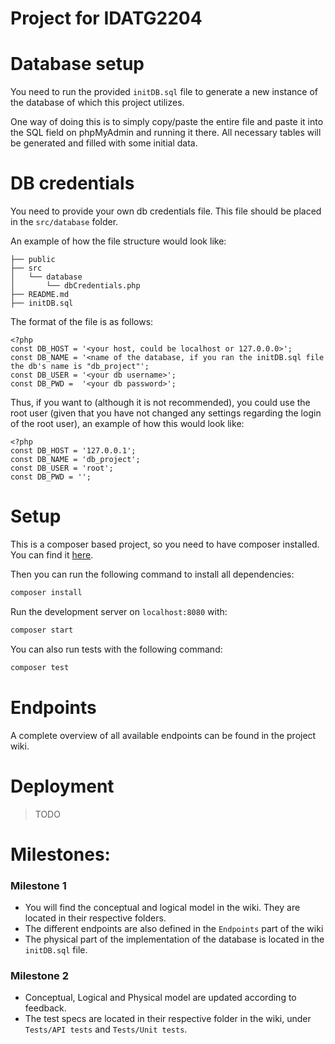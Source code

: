 # Project for IDATG2204

# Database setup
You need to run the provided `initDB.sql` file to generate a new instance of the database of which this project utilizes.

One way of doing this is to simply copy/paste the entire file and paste it into the SQL field on phpMyAdmin and running it there.
All necessary tables will be generated and filled with some initial data. 

# DB credentials
You need to provide your own db credentials file. This file should be placed in the `src/database` folder.

An example of how the file structure would look like:
```
├── public
├── src
│   └── database
│       └── dbCredentials.php
├── README.md
├── initDB.sql
```
The format of the file is as follows:
```phpregexp
<?php
const DB_HOST = '<your host, could be localhost or 127.0.0.0>';
const DB_NAME = '<name of the database, if you ran the initDB.sql file the db's name is "db_project"';
const DB_USER = '<your db username>';
const DB_PWD =  '<your db password>';
```
Thus, if you want to (although it is not recommended), you could use the root user (given that you have not changed any settings regarding the login of the root user), an example of how this would look like:
````phpregexp
<?php
const DB_HOST = '127.0.0.1';
const DB_NAME = 'db_project';
const DB_USER = 'root';
const DB_PWD = '';
````
# Setup

This is a composer based project, so you need to have composer installed. You can find it [here](https://getcomposer.org).

Then you can run the following command to install all dependencies:
```bash
composer install
```

Run the development server on `localhost:8080` with:
```bash
composer start
```

You can also run tests with the following command:
```bash
composer test
```
# Endpoints
A complete overview of all available endpoints can be found in the project wiki.
# Deployment

> TODO

# Milestones:

### Milestone 1

* You will find the conceptual and logical model in the wiki. They are located in their respective folders.
* The different endpoints are also defined in the `Endpoints` part of the wiki 
* The physical part of the implementation of the database is located in the `initDB.sql` file.

### Milestone 2

* Conceptual, Logical and Physical model are updated according to feedback. 
* The test specs are located in their respective folder in the wiki, under `Tests/API tests` and `Tests/Unit tests`. 
